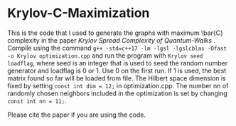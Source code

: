 # Krylov-C-Maximization

This is the code that I used to generate the graphs with maximum \bar{C} complexity in the paper *Krylov Spread Complexity of Quantum-Walks* . Compile using the command
`g++ -std=c++17 -lm -lgsl -lgslcblas -Ofast -o Krylov optimization.cpp` and run the program with `Krylov seed loadflag`, where seed is an integer that is used to seed the random number generator and loadflag is 0 or 1. Use 0 on the first run. If 1 is used, the best matrix found so far will be loaded from file. 
The Hilbert space dimension is fixed by setting `const int dim = 12;` in optimization.cpp. The number nn of randomly chosen neighbors included in the optimization is set by changing `const int nn = 11;`.

Please cite the paper if you are using the code.
